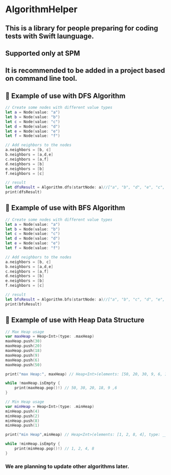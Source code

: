 # AlgorithmHelper

## **This is a library for people preparing for coding tests with Swift launguage.**

## Supported only at SPM
## It is recommended to be added in a project based on command line tool.


## **📝 Example of use with DFS Algorithm**

``` swift
// Create some nodes with different value types
let a = Node(value: "a")
let b = Node(value: "b")
let c = Node(value: "c")
let d = Node(value: "d")
let e = Node(value: "e")
let f = Node(value: "f")

// Add neighbors to the nodes
a.neighbors = [b, c]
b.neighbors = [a,d,e]
c.neighbors = [a,f]
d.neighbors = [b]
e.neighbors = [b]
f.neighbors = [c]

// result
let dfsResult = Algorithm.dfs(startNode: a)//["a", "b", "d", "e", "c", "f"]
print(dfsResult)
``` 

## **📝 Example of use with BFS Algorithm**

``` swift
// Create some nodes with different value types
let a = Node(value: "a")
let b = Node(value: "b")
let c = Node(value: "c")
let d = Node(value: "d")
let e = Node(value: "e")
let f = Node(value: "f")

// Add neighbors to the nodes
a.neighbors = [b, c]
b.neighbors = [a,d,e]
c.neighbors = [a,f]
d.neighbors = [b]
e.neighbors = [b]
f.neighbors = [c]

// result
let bfsResult = Algorithm.bfs(startNode: a)//["a", "b", "c", "d", "e", "f"]
print(bfsResult)
``` 
## **📝 Example of use with Heap Data Structure** 
``` swift
// Max Heap usage
var maxHeap = Heap<Int>(type: .maxHeap)
maxHeap.push(30)
maxHeap.push(20)
maxHeap.push(18)
maxHeap.push(9)
maxHeap.push(6)
maxHeap.push(50)

print("max Heap:", maxHeap) // Heap<Int>(elements: [50, 20, 30, 9, 6, 18], type: __lldb_expr_86.HeapType.maxHeap)

while !maxHeap.isEmpty {
    print(maxHeap.pop()!) // 50, 30, 20, 18, 9 ,6
}

// Min Heap usage
var minHeap = Heap<Int>(type: .minHeap)
minHeap.push(4)
minHeap.push(2)
minHeap.push(8)
minHeap.push(1)

print("min Heap",minHeap) // Heap<Int>(elements: [1, 2, 8, 4], type: __lldb_expr_88.HeapType.minHeap)

while !minHeap.isEmpty {
    print(minHeap.pop()!) // 1, 2, 4, 8
}
```
### We are planning to update other algorithms later.